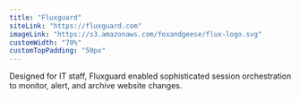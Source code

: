 ```yaml
---
title: "Fluxguard"
siteLink: "https://fluxguard.com"
imageLink: "https://s3.amazonaws.com/foxandgeese/flux-logo.svg"
customWidth: "70%"
customTopPadding: "50px"
---
```


Designed for IT staff, Fluxguard enabled sophisticated session orchestration to
monitor, alert, and archive website changes.

